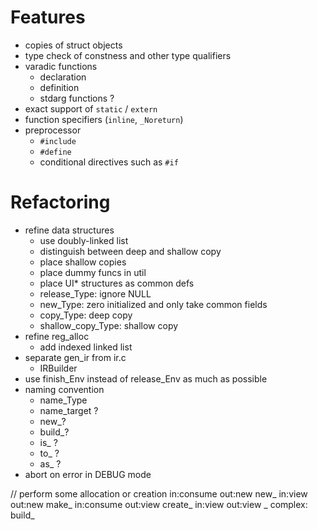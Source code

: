 # Features

- copies of struct objects
- type check of constness and other type qualifiers
- varadic functions
  - declaration
  - definition
  - stdarg functions ?
- exact support of `static` / `extern`
- function specifiers (`inline`, `_Noreturn`)
- preprocessor
  - `#include`
  - `#define`
  - conditional directives such as `#if`

# Refactoring

- refine data structures
  - use doubly-linked list
  - distinguish between deep and shallow copy
  - place shallow copies
  - place dummy funcs in util
  - place UI* structures as common defs
  - release_Type: ignore NULL
  - new_Type: zero initialized and only take common fields
  - copy_Type: deep copy
  - shallow_copy_Type: shallow copy
- refine reg_alloc
  - add indexed linked list
- separate gen_ir from ir.c
  - IRBuilder
- use finish_Env instead of release_Env as much as possible
- naming convention
  - name_Type
  - name_target ?
  - new_?
  - build_?
  - is_ ?
  - to_ ?
  - as_ ? 
- abort on error in DEBUG mode

// perform some allocation or creation
in:consume out:new   new_
in:view    out:new   make_
in:consume out:view  create_
in:view    out:view  _
complex:             build_
